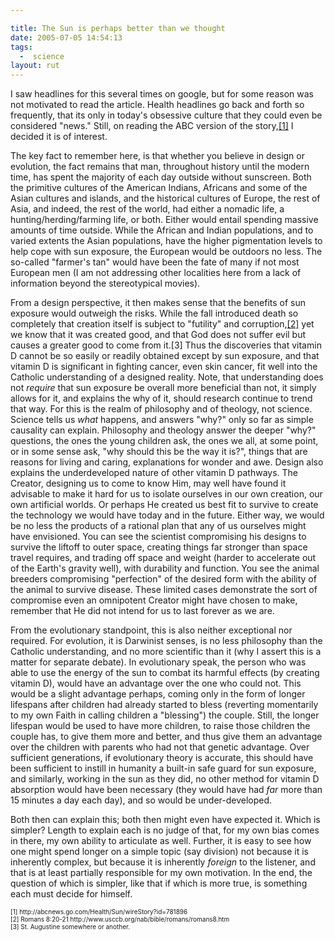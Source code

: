 ```yaml
---

title: The Sun is perhaps better than we thought
date: 2005-07-05 14:54:13
tags:
  -  science
layout: rut
---
```


<p>I saw headlines for this several times on google, but for some reason was not motivated to read the article.  Health headlines go back and forth so frequently, that its only in today's obsessive culture that they could even be considered "news."  Still, on reading the ABC version of the story,<a href="http://abcnews.go.com/Health/Sun/wireStory?id=781896">[1]</a> I decided it is of interest.</p>  <p>The key fact to remember here, is that whether you believe in design or evolution, the fact remains that man, throughout history until the modern time, has spent the majority of each day outside without sunscreen.  Both the primitive cultures of the American Indians, Africans and some of the Asian cultures and islands, and the historical cultures of Europe, the rest of Asia, and indeed, the rest of the world, had either a nomadic life, a hunting/herding/farming life, or both.  Either would entail spending massive amounts of time outside.  While the African and Indian populations, and to varied extents the Asian populations, have the higher pigmentation levels to help cope with sun exposure, the European would be outdoors no less.  The so-called "farmer's tan" would have been the fate of many if not most European men (I am not addressing other localities here from a lack of information beyond the stereotypical movies).</p>  <p>From a design perspective, it then makes sense that the benefits of sun exposure would outweigh the risks. While the fall introduced death so completely that creation itself is subject to "futility" and corruption,<a href="http://www.usccb.org/nab/bible/romans/romans8.htm">[2]</a> yet we know that it was created good, and that God does not suffer evil but causes a greater good to come from it.[3] Thus the discoveries that vitamin D cannot be so easily or readily obtained except by sun exposure, and that vitamin D is significant in fighting cancer, even skin cancer, fit well into the Catholic understanding of a designed reality.  Note, that understanding does not <em>require</em> that sun exposure be overall more beneficial than not, it simply allows for it, and explains the why of it, should research continue to trend that way.  For this is the realm of philosophy and of theology, not science.  Science tells us <em>what</em> happens, and answers "why?" only so far as simple causality can explain. Philosophy and theology answer the deeper "why?" questions, the ones the young children ask, the ones we all, at some point, or in some sense ask, "why should this be the way it is?", things that are reasons for living and caring, explanations for wonder and awe.  Design also explains the underdeveloped nature of other vitamin D pathways.  The Creator, designing us to come to know Him, may well have found it advisable to make it hard for us to isolate ourselves in our own creation, our own artificial worlds. Or perhaps He created us best fit to survive to create the technology we would have today and in the future.  Either way, we would be no less the products of a rational plan that any of us ourselves might have envisioned.  You can see the scientist compromising his designs to survive the liftoff to outer space, creating things far stronger than space travel requires, and trading off space and weight (harder to accelerate out of the Earth's gravity well), with durability and function.  You see the animal breeders compromising "perfection" of the desired form with the ability of the animal to survive disease.  These limited cases demonstrate the sort of compromise even an omnipotent Creator might have chosen to make, remember that He did not intend for us to last forever as we are.</p>  <p>From the evolutionary standpoint, this is also neither exceptional nor required.  For evolution, it is Darwinist senses, is no less philosophy than the Catholic understanding, and no more scientific than it (why I assert this is a matter for separate debate). In evolutionary speak, the person who was able to use the energy of the sun to combat its harmful effects (by creating vitamin D), would have an advantage over the one who could not.  This would be a slight advantage perhaps, coming only in the form of longer lifespans after children had already started to bless (reverting momentarily to my own Faith in calling children a "blessing") the couple.  Still, the longer lifespan would be used to have more children, to raise those children the couple has, to give them more and better, and thus give them an advantage over the children with parents who had not that genetic advantage.  Over sufficient generations, if evolutionary theory is accurate, this should have been sufficient to instill in humanity a built-in safe guard for sun exposure, and similarly, working in the sun as they did, no other method for vitamin D absorption would have been necessary (they would have had <em>far</em> more than 15 minutes a day each day), and so would be under-developed.</p>  <p>Both then can explain this; both then might even have expected it. Which is simpler?  Length to explain each is no judge of that, for my own bias comes in there, my own ability to articulate as well.  Further, it is easy to see how one might spend longer on a simple topic (say division) not because it is inherently complex, but because it is inherently <em>foreign</em> to the listener, and that is at least partially responsible for my own motivation. In the end, the question of which is simpler, like that if which is more true, is something each must decide for himself.</p>  <font size="-2"> [1] http://abcnews.go.com/Health/Sun/wireStory?id=781896 <br  /> [2] Romans 8:20-21 http://www.usccb.org/nab/bible/romans/romans8.htm <br  /> [3] St. Augustine somewhere or another.  </font>

